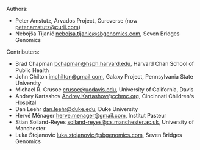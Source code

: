 Authors:

* Peter Amstutz, Arvados Project, Curoverse (now <peter.amstutz@curii.com>)
* Nebojša Tijanić <nebojsa.tijanic@sbgenomics.com>, Seven Bridges Genomics

Contributers:

* Brad Chapman <bchapman@hsph.harvard.edu>, Harvard Chan School of Public Health
* John Chilton <jmchilton@gmail.com>, Galaxy Project, Pennsylvania State University
* Michael R. Crusoe <crusoe@ucdavis.edu>, University of California, Davis
* Andrey Kartashov <Andrey.Kartashov@cchmc.org>, Cincinnati Children's Hospital
* Dan Leehr <dan.leehr@duke.edu>, Duke University
* Hervé Ménager <herve.menager@gmail.com>, Institut Pasteur
* Stian Soiland-Reyes [soiland-reyes@cs.manchester.ac.uk](mailto:soiland-reyes@cs.manchester.ac.uk), University of Manchester
* Luka Stojanovic <luka.stojanovic@sbgenomics.com>, Seven Bridges Genomics
